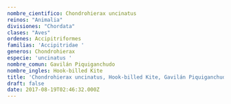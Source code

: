 ```yaml
---
nombre_cientifico: Chondrohierax uncinatus
reinos: "Animalia"
divisiones: "Chordata"
clases: "Aves"
ordenes: Accipitriformes
familias: 'Accipitridae '
generos: Chondrohierax
especie: 'uncinatus '
nombre_comun: Gavilán Piquiganchudo
nombre_ingles: Hook-billed Kite
title: 'Chondrohierax uncinatus, Hook-billed Kite, Gavilán Piquiganchudo'
draft: false
date: 2017-08-19T02:46:32.000Z
---
```


